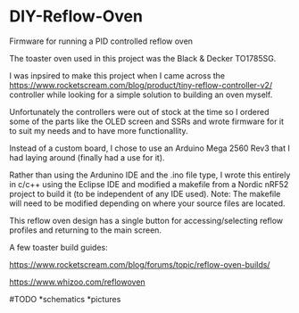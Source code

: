 # DIY-Reflow-Oven
Firmware for running a PID controlled reflow oven

The toaster oven used in this project was the Black & Decker TO1785SG.

I was inpsired to make this project when I came across the https://www.rocketscream.com/blog/product/tiny-reflow-controller-v2/ controller while looking for a simple solution to building an oven myself.

Unfortunately the controllers were out of stock at the time so I ordered some of the parts like the OLED screen and SSRs and wrote firmware for it to suit my needs and to have more functionallity.

Instead of a custom board, I chose to use an Arduino Mega 2560 Rev3 that I had laying around (finally had a use for it).

Rather than using the Ardunino IDE and the .ino file type, I wrote this entirely in c/c++ using the Eclipse IDE and modified a makefile from a Nordic nRF52 project to build it (to be independent of any IDE used). Note: The makefile will need to be modified depending on where your source files are located.

This reflow oven design has a single button for accessing/selecting reflow profiles and returning to the main screen.

A few toaster build guides:

https://www.rocketscream.com/blog/forums/topic/reflow-oven-builds/

https://www.whizoo.com/reflowoven

#TODO
*schematics
*pictures
